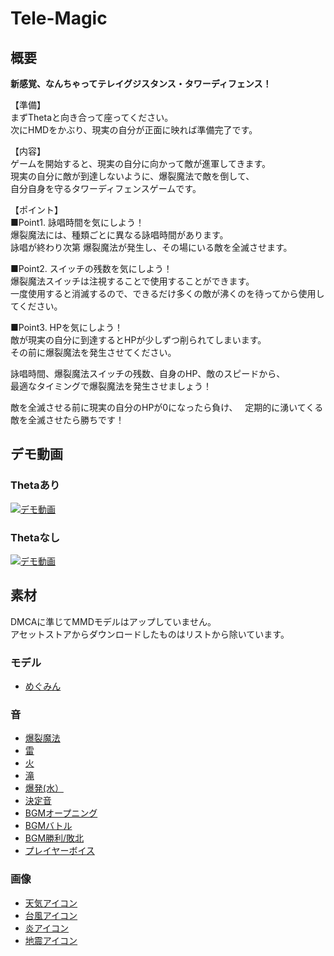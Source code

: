 # Tele-Magic

## 概要

__新感覚、なんちゃってテレイグジスタンス・タワーディフェンス！__  

【準備】  
まずThetaと向き合って座ってください。  
次にHMDをかぶり、現実の自分が正面に映れば準備完了です。  

【内容】  
ゲームを開始すると、現実の自分に向かって敵が進軍してきます。  
現実の自分に敵が到達しないように、爆裂魔法で敵を倒して、  
自分自身を守るタワーディフェンスゲームです。  

【ポイント】  
■Point1. 詠唱時間を気にしよう！  
爆裂魔法には、種類ごとに異なる詠唱時間があります。  
詠唱が終わり次第 爆裂魔法が発生し、その場にいる敵を全滅させます。  

■Point2. スイッチの残数を気にしよう！  
爆裂魔法スイッチは注視することで使用することができます。  
一度使用すると消滅するので、できるだけ多くの敵が沸くのを待ってから使用してください。  

■Point3. HPを気にしよう！  
敵が現実の自分に到達するとHPが少しずつ削られてしまいます。  
その前に爆裂魔法を発生させてください。  

詠唱時間、爆裂魔法スイッチの残数、自身のHP、敵のスピードから、  
最適なタイミングで爆裂魔法を発生させましょう！  

敵を全滅させる前に現実の自分のHPが0になったら負け、  
定期的に湧いてくる敵を全滅させたら勝ちです！  


## デモ動画

### Thetaあり
[![デモ動画](https://img.youtube.com/vi/laqcxFj9vQ4/0.jpg)](http://www.youtube.com/watch?v=laqcxFj9vQ4)

### Thetaなし
[![デモ動画](https://img.youtube.com/vi/U32qDGWS_Cg/0.jpg)](http://www.youtube.com/watch?v=U32qDGWS_Cg)


## 素材

DMCAに準じてMMDモデルはアップしていません。  
アセットストアからダウンロードしたものはリストから除いています。  


### モデル

- [めぐみん](https://bowlroll.net/file/111502)


### 音

- [爆裂魔法](https://soundeffect-lab.info/sound/battle/)
- [雷](https://on-jin.com/sound/kan.php?kate=%E9%9B%B7)
- [火](https://on-jin.com/sound/listshow.php?pagename=kan&title=%E7%81%BD%E5%AE%B3%E3%83%BB%E7%81%AB%E5%B1%B1%E3%83%9E%E3%82%B0%E3%83%9E&janl=%E7%92%B0%E5%A2%83%E7%B3%BB%E9%9F%B3&bunr=%E7%81%AB%E5%B1%B1&kate=%E7%81%AB)
- [滝](https://on-jin.com/sound/listshow.php?pagename=kan&title=%E6%BB%9D&janl=%E7%92%B0%E5%A2%83%E7%B3%BB%E9%9F%B3&bunr=%E5%B7%9D&kate=%E6%B0%B4)
- [爆発(水）](http://commons.nicovideo.jp/material/nc85041)
- [決定音](https://soundeffect-lab.info/sound/button/)
- [BGMオープニング](https://maoudamashii.jokersounds.com/list/game5.html)
- [BGMバトル](https://maoudamashii.jokersounds.com/list/bgm10.html)
- [BGM勝利/敗北](https://maoudamashii.jokersounds.com/list/game17.html)
- [プレイヤーボイス](https://soundeffect-lab.info/sound/voice/game.html)


### 画像

- [天気アイコン](https://jp.freepik.com/index.php?goto=8&page=&cat=weather&type=iconos)
- [台風アイコン](http://icooon-mono.com/16041-%E5%8F%B0%E9%A2%A8%E3%81%AE%E3%83%95%E3%83%AA%E3%83%BC%E7%B4%A0%E6%9D%90/)
- [炎アイコン](http://icooon-mono.com/16105-%E7%82%8E%E3%82%A2%E3%82%A4%E3%82%B3%E3%83%B3/)
- [地震アイコン](http://icooon-mono.com/15889-%E5%9C%B0%E9%9C%87%E3%82%A2%E3%82%A4%E3%82%B3%E3%83%B31/)
